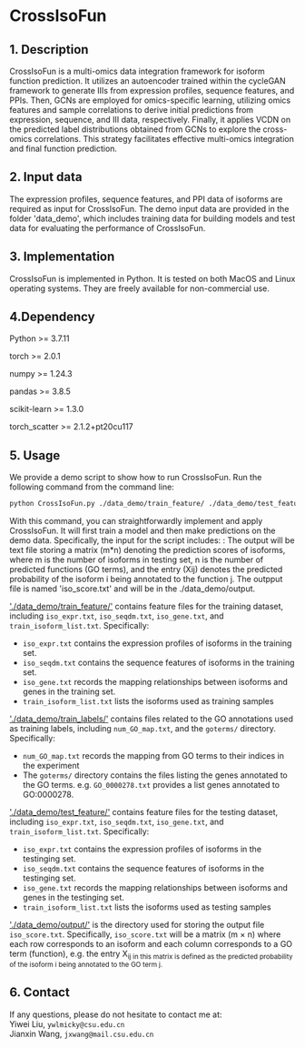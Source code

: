 # CrossIsoFun
## 1. Description
CrossIsoFun is a multi-omics data integration framework for isoform function prediction. It utilizes an autoencoder trained within the cycleGAN framework to generate IIIs from expression profiles, sequence features, and PPIs. Then, GCNs are employed for omics-specific learning, utilizing omics features and sample correlations to derive initial predictions from expression, sequence, and III data, respectively. Finally, it applies VCDN on the predicted label distributions obtained from GCNs to explore the cross-omics correlations. This strategy facilitates effective multi-omics integration and final function prediction. 


## 2. Input data
The expression profiles, sequence features, and PPI data of isoforms are required as input for CrossIsoFun. The demo input data are provided in the folder 'data_demo', which includes training data for building models and test data for evaluating the performance of CrossIsoFun.


## 3. Implementation
CrossIsoFun is implemented in Python. It is tested on both MacOS and Linux operating systems. They are freely available for non-commercial use.


## 4.Dependency

Python >= 3.7.11

torch >= 2.0.1

numpy >= 1.24.3

pandas >= 3.8.5

scikit-learn >= 1.3.0

torch_scatter >= 2.1.2+pt20cu117

## 5. Usage
We provide a demo script to show how to run CrossIsoFun. Run the following command from the command line:

```bash
python CrossIsoFun.py ./data_demo/train_feature/ ./data_demo/test_feature/ ./data_demo/train_label_folder/ ./data_demo/output/
```

With this command, you can straightforwardly implement and apply CrossIsoFun. It will first train a model and then make predictions on the demo data. Specifically, the input for the script includes:
:
The output will be text file storing a matrix (m*n) denoting the prediction scores of isoforms, where m is the number of isoforms in testing set,
n is the number of predicted functions (GO terms), and the entry (Xij) denotes the predicted probability of the isoform i being annotated to the function j.
The outpput file is named 'iso_score.txt' and will be in the ./data_demo/output.

['./data_demo/train_feature/'](./data_demo/train_feature/) contains feature files for the training dataset, including `iso_expr.txt`, `iso_seqdm.txt`, `iso_gene.txt`, and `train_isoform_list.txt`. Specifically:
- `iso_expr.txt` contains the expression profiles of isoforms in the training set.
- `iso_seqdm.txt` contains the sequence features of isoforms in the training set.
- `iso_gene.txt` records the mapping relationships between isoforms and genes in the training set.
- `train_isoform_list.txt` lists the isoforms used as training samples

['./data_demo/train_labels/']('./data_demo/train_labels/') contains files related to the GO annotations used as training labels, including `num_GO_map.txt`, and the `goterms/` directory. Specifically:
- `num_GO_map.txt` records the mapping from GO terms to their indices in the experiment
- The `goterms/` directory contains the files listing the genes annotated to the GO terms. e.g. `GO_0000278.txt` provides a list genes annotated to GO:0000278. 

['./data_demo/test_feature/'](./data_demo/train_feature/) contains feature files for the testing dataset, including `iso_expr.txt`, `iso_seqdm.txt`, `iso_gene.txt`, and `train_isoform_list.txt`. Specifically:
- `iso_expr.txt` contains the expression profiles of isoforms in the testinging set.
- `iso_seqdm.txt` contains the sequence features of isoforms in the testinging set.
- `iso_gene.txt` records the mapping relationships between isoforms and genes in the testinging set.
- `train_isoform_list.txt` lists the isoforms used as testing samples

['./data_demo/output/'](./data_demo/output/) is the directory used for storing the output file `iso_score.txt`. Specifically, `iso_score.txt` will be a matrix (m &times; n) where each row corresponds to an isoform and each column corresponds to a GO term (function), e.g. the entry X<sub>ij in this matrix is defined as the predicted probability of the isoform i being annotated to the GO term j.

## 6. Contact
If any questions, please do not hesitate to contact me at:
<br>
Yiwei Liu, `ywlmicky@csu.edu.cn`
<br>
Jianxin Wang, `jxwang@mail.csu.edu.cn`
